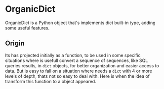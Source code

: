 # OrganicDict
OrganicDict is a Python object that's implements dict built-in type, adding some useful features.
## Origin
Its has projected initially as a function, to be used in some specific situations where is usefull convert a sequence of sequences, like SQL queries results, in `dict` objects, for better organization and easier access to data.
But is easy to fall on a situation where needs a `dict` with 4 or more levels of depth, thats not so easy to deal with. Here is when the idea of transform this function to a object appeared.
